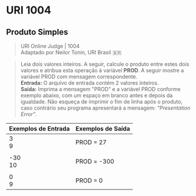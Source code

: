 # URI 1004

## Produto Simples

>URI Online Judge | 1004  
>Adaptado por Neilor Tonin, URI Brasil :brazil:

>Leia dois valores inteiros. A seguir, calcule o produto entre estes dois valores e atribua esta operação à variável **PROD**. A seguir mostre a variável PROD com mensagem correspondente.  
**Entrada:** O arquivo de entrada contém 2 valores inteiros.  
**Saída:** Imprima a mensagem "PROD" e a variável PROD conforme exemplo abaixo, com um espaço em branco antes e depois da igualdade. Não esqueça de imprimir o fim de linha após o produto, caso contrário seu programa apresentará a mensagem: *“Presentation Error”*.

| Exemplos de Entrada | Exemplos de Saída |
| ------------------- | ----------------- |
| 3<br>9              | PROD = 27         |
|                     |                   |
| -30<br>10           | PROD = -300       |
|                     |                   |
| 0<br>9              | PROD = 0          |
